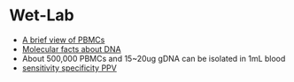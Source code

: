 # Wet-Lab
* [A brief view of PBMCs](https://www.stemexpress.com/editors-picks/peripheral-blood-mononuclear-cells/)
* [Molecular facts about DNA](https://sfvideo.blob.core.windows.net/sitefinity/docs/default-source/biotech-basics/molecular-facts-and-figures.pdf?sfvrsn=4563407_4)
* About 500,000 PBMCs and 15~20ug gDNA can be isolated in 1mL blood
* [sensitivity specificity PPV](https://www.youtube.com/watch?v=0wGf8nVexK4)
